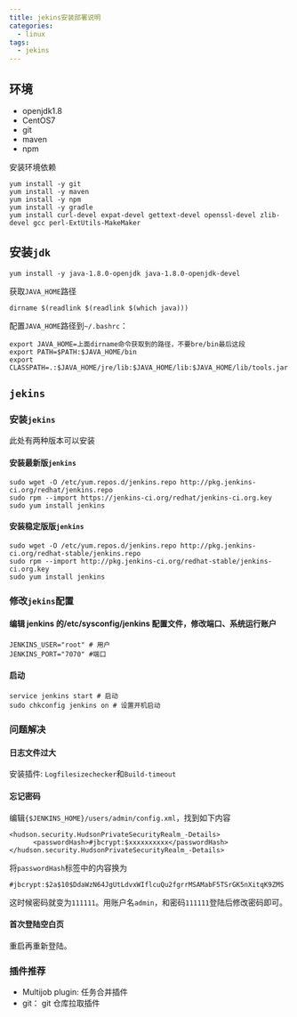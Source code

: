 ```yaml
---
title: jekins安装部署说明
categories:
  - linux
tags:
  - jekins
---
```


## 环境

- openjdk1.8
- CentOS7
- git
- maven
- npm

安装环境依赖

```
yum install -y git
yum install -y maven
yum install -y npm
yum install -y gradle
yum install curl-devel expat-devel gettext-devel openssl-devel zlib-devel gcc perl-ExtUtils-MakeMaker
```

## 安装`jdk`

```
yum install -y java-1.8.0-openjdk java-1.8.0-openjdk-devel
```

获取`JAVA_HOME`路径

```
dirname $(readlink $(readlink $(which java)))
```

配置`JAVA_HOME`路径到`~/.bashrc`：

```
export JAVA_HOME=上面dirname命令获取到的路径，不要bre/bin最后这段
export PATH=$PATH:$JAVA_HOME/bin
export CLASSPATH=.:$JAVA_HOME/jre/lib:$JAVA_HOME/lib:$JAVA_HOME/lib/tools.jar
```

## `jekins`

### 安装`jekins`

此处有两种版本可以安装

#### 安装最新版`jenkins`

```
sudo wget -O /etc/yum.repos.d/jenkins.repo http://pkg.jenkins-ci.org/redhat/jenkins.repo
sudo rpm --import https://jenkins-ci.org/redhat/jenkins-ci.org.key
sudo yum install jenkins
```

#### 安装稳定版版`jenkins`

```
sudo wget -O /etc/yum.repos.d/jenkins.repo http://pkg.jenkins-ci.org/redhat-stable/jenkins.repo
sudo rpm --import http://pkg.jenkins-ci.org/redhat-stable/jenkins-ci.org.key
sudo yum install jenkins
```

### 修改`jekins`配置

#### 编辑 jenkins 的/etc/sysconfig/jenkins 配置文件，修改端口、系统运行账户

```
JENKINS_USER="root" # 用户
JENKINS_PORT="7070" #端口
```

#### 启动

```
service jenkins start # 启动
sudo chkconfig jenkins on # 设置开机启动
```

### 问题解决

#### 日志文件过大

安装插件: `Logfilesizechecker`和`Build-timeout`

#### 忘记密码

编辑`{$JENKINS_HOME}/users/admin/config.xml`，找到如下内容

```
<hudson.security.HudsonPrivateSecurityRealm_-Details>
      <passwordHash>#jbcrypt:$xxxxxxxxxx</passwordHash>
</hudson.security.HudsonPrivateSecurityRealm_-Details>
```

将`passwordHash`标签中的内容换为

```
#jbcrypt:$2a$10$DdaWzN64JgUtLdvxWIflcuQu2fgrrMSAMabF5TSrGK5nXitqK9ZMS
```

这时候密码就变为`111111`。用账户名`admin`，和密码`111111`登陆后修改密码即可。

#### 首次登陆空白页

重启再重新登陆。

### 插件推荐

- Multijob plugin: 任务合并插件
- git： git 仓库拉取插件
